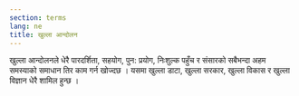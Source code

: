 ```yaml
---
section: terms
lang: ne
title: खुल्ला आन्दोलन 
---
```


खुल्ला आन्दोलनले धेरै पारदर्शिता, सहयोग, पुन: प्रयोग, निःशुल्क पहुँच र संसारको सबैभन्दा अहम समस्याको समाधान तिर काम गर्न खोज्दछ । यसमा  खुल्ला डाटा, खुल्ला सरकार, खुल्ला विकास र खुल्ला विज्ञान धेरै  शामिल हुन्छ ।
